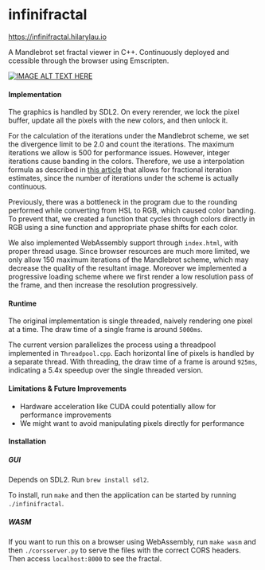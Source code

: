 # infinifractal

https://infinifractal.hilarylau.io

A Mandlebrot set fractal viewer in C++. Continuously deployed and ccessible through the browser using Emscripten.

[![IMAGE ALT TEXT HERE](https://img.youtube.com/vi/v2b3p7CSwAQ/maxresdefault.jpg)](https://www.youtube.com/watch?v=v2b3p7CSwAQ)

#### Implementation

The graphics is handled by SDL2. On every rerender, we lock the pixel buffer, update all the pixels with the new colors, and then unlock it.

For the calculation of the iterations under the Mandlebrot scheme, we set the divergence limit to be 2.0 and count the iterations. The maximum
iterations we allow is 500 for performance issues. However, integer iterations cause banding in the colors. Therefore, we use a interpolation formula 
as described in [this article](https://rubenvannieuwpoort.nl/posts/smooth-iteration-count-for-the-mandelbrot-set) that allows for fractional iteration 
estimates, since the number of iterations under the scheme is actually continuous.

Previously, there was a bottleneck in the program due to the rounding performed while converting from HSL to RGB, which caused color banding. To prevent that, we created
a function that cycles through colors directly in RGB using a sine function and appropriate phase shifts for each color.

We also implemented WebAssembly support through `index.html`, with proper thread usage. Since browser resources are much more limited, we only allow 150
maximum iterations of the Mandlebrot scheme, which may decrease the quality of the resultant image. Moreover we implemented a progressive loading
scheme where we first render a low resolution pass of the frame, and then increase the resolution progressively.

#### Runtime

The original implementation is single threaded, naively rendering one pixel at a time. The draw time of a single frame is around `5000ms`.

The current version parallelizes the process using a threadpool implemented in `Threadpool.cpp`. Each horizontal line of pixels is handled by a separate thread.
With threading, the draw time of a frame is around `925ms`, indicating a 5.4x speedup over the single threaded version.

#### Limitations & Future Improvements

- Hardware acceleration like CUDA could potentially allow for performance improvements
- We might want to avoid manipulating pixels directly for performance

#### Installation

##### GUI

Depends on SDL2. Run `brew install sdl2`.

To install, run `make` and then the application can be started by running `./infinifractal`.

##### WASM

If you want to run this on a browser using WebAssembly, run `make wasm` and then `./corsserver.py` to serve the files with the correct CORS headers. Then
access `localhost:8000` to see the fractal.
